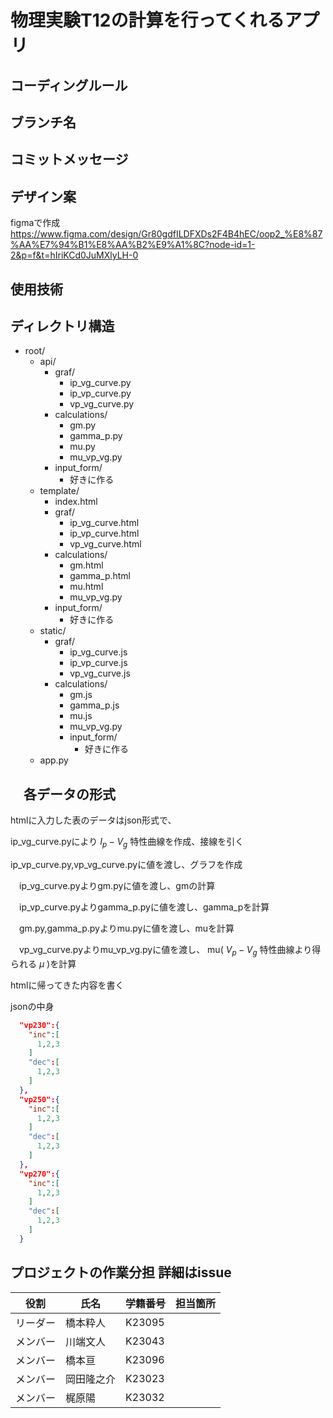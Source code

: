 # 物理実験T12の計算を行ってくれるアプリ

## コーディングルール

## ブランチ名

## コミットメッセージ

## デザイン案

figmaで作成
<https://www.figma.com/design/Gr80gdfILDFXDs2F4B4hEC/oop2_%E8%87%AA%E7%94%B1%E8%AA%B2%E9%A1%8C?node-id=1-2&p=f&t=hIriKCd0JuMXlyLH-0>

## 使用技術

## ディレクトリ構造

- root/
  - api/
    - graf/
      - ip_vg_curve.py
      - ip_vp_curve.py
      - vp_vg_curve.py
    - calculations/
      - gm.py
      - gamma_p.py
      - mu.py
      - mu_vp_vg.py
    - input_form/
      - 好きに作る
  - template/
    - index.html
    - graf/
      - ip_vg_curve.html
      - ip_vp_curve.html
      - vp_vg_curve.html
    - calculations/
      - gm.html
      - gamma_p.html
      - mu.html
      - mu_vp_vg.py
    - input_form/
      - 好きに作る
  - static/
    - graf/
      - ip_vg_curve.js
      - ip_vp_curve.js
      - vp_vg_curve.js
    - calculations/
      - gm.js
      - gamma_p.js
      - mu.js
      - mu_vp_vg.py
      - input_form/
        - 好きに作る
  - app.py

## 　各データの形式
  htmlに入力した表のデータはjson形式で、

  ip_vg_curve.pyにより $I_p-V_g$ 特性曲線を作成、接線を引く
  
  ip_vp_curve.py,vp_vg_curve.pyに値を渡し、グラフを作成
  
　ip_vg_curve.pyよりgm.pyに値を渡し、gmの計算
 
　ip_vp_curve.pyよりgamma_p.pyに値を渡し、gamma_pを計算
 
　gm.py,gamma_p.pyよりmu.pyに値を渡し、muを計算

 
　vp_vg_curve.pyよりmu_vp_vg.pyに値を渡し、 mu( $V_p-V_g$ 特性曲線より得られる $μ$ )を計算

  htmlに帰ってきた内容を書く

  

  jsonの中身

  ```json
    "vp230":{
      "inc":[
        1,2,3
      ]
      "dec":[
        1,2,3
      ]
    },
    "vp250":{
      "inc":[
        1,2,3
      ]
      "dec":[
        1,2,3
      ]
    },
    "vp270":{
      "inc":[
        1,2,3
      ]
      "dec":[
        1,2,3
      ]
    }
  ```

## プロジェクトの作業分担 詳細はissue

| 役割 | 氏名 | 学籍番号 | 担当箇所 | 
| -------------- | -------------- | ----------- | -------------------------------------- | 
| リーダー | 橋本粋人 | K23095 |   |  |  
| メンバー | 川端文人 | K23043 |   |  |  
| メンバー | 橋本亘 | K23096 |   |  |  
| メンバー | 岡田隆之介 | K23023 |   |  |  
| メンバー | 梶原陽 | K23032 |   |  |  


